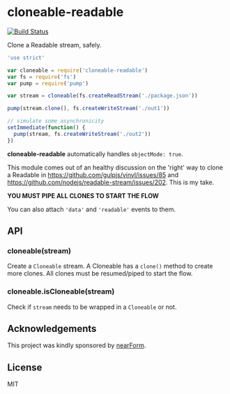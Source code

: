 # cloneable-readable

[![Build Status](https://travis-ci.org/mcollina/cloneable-readable.svg?branch=master)](https://travis-ci.org/mcollina/cloneable-readable)

Clone a Readable stream, safely.

```js
'use strict'

var cloneable = require('cloneable-readable')
var fs = require('fs')
var pump = require('pump')

var stream = cloneable(fs.createReadStream('./package.json'))

pump(stream.clone(), fs.createWriteStream('./out1'))

// simulate some asynchronicity
setImmediate(function() {
  pump(stream, fs.createWriteStream('./out2'))
})
```

**cloneable-readable** automatically handles `objectMode: true`.

This module comes out of an healthy discussion on the 'right' way to
clone a Readable in https://github.com/gulpjs/vinyl/issues/85
and https://github.com/nodejs/readable-stream/issues/202. This is my take.

**YOU MUST PIPE ALL CLONES TO START THE FLOW**

You can also attach `'data'` and `'readable'` events to them.

## API

### cloneable(stream)

Create a `Cloneable` stream.
A Cloneable has a `clone()` method to create more clones.
All clones must be resumed/piped to start the flow.

### cloneable.isCloneable(stream)

Check if `stream` needs to be wrapped in a `Cloneable` or not.

## Acknowledgements

This project was kindly sponsored by [nearForm](http://nearform.com).

## License

MIT
